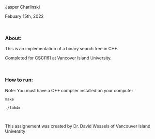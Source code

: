 <p>Jasper Charlinski</p>
<p>Febuary 15th, 2022</p>

<br />

<h3>About: </h3>
<p>This is an implementation of a binary search tree in C++.</p>
<p>Completed for CSCI161 at Vancover Island University.</p>

<br />

<h3>How to run: </h3>
   
<p>Note: You must have a C++ compiler installed on your computer</p>

    make 

    ./lab4x
    
<br />

<p>This assignement was created by Dr. David Wessels of Vancouver Island University</p>
